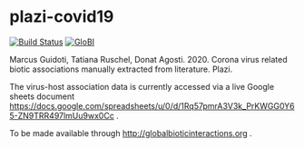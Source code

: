 # plazi-covid19
[![Build Status](https://travis-ci.org/globalbioticinteractions/plazi-covid19.svg)](https://travis-ci.org/globalbioticinteractions/plazi-covid19) [![GloBI](http://api.globalbioticinteractions.org/interaction.svg?accordingTo=globi:globalbioticinteractions/plazi-covid19)](http://globalbioticinteractions.org/?accordingTo=globi:globalbioticinteractions/plazi-covid19)

Marcus Guidoti, Tatiana Ruschel, Donat Agosti. 2020. Corona virus related biotic associations manually extracted from literature. Plazi. 

The virus-host association data is currently accessed via a live Google sheets document https://docs.google.com/spreadsheets/u/0/d/1Rq57pmrA3V3k_PrKWGG0Y65-ZN9TRR497lmUu9wx0Cc .

To be made available through http://globalbioticinteractions.org .
